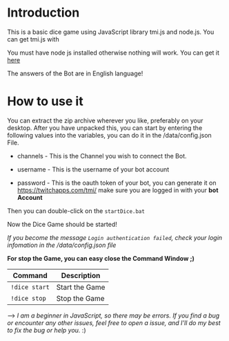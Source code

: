 # Introduction

This is a basic dice game using JavaScript library tmi.js and node.js. You can get tmi.js with 

You must have node js installed otherwise nothing will work. You can get it [here](https://nodejs.org/en)

The answers of the Bot are in English language!


# How to use it


You can extract the zip archive wherever you like, preferably on your desktop. After you have unpacked this, you can start by entering the following values into the variables, you can do it in the /data/config.json File. 

- channels - This is the Channel you wish to connect the Bot.

- username - This is the username of your bot account

- password - This is the oauth token of your bot, you can generate it on https://twitchapps.com/tmi/ make sure you are logged in with your **bot Account**


Then you can double-click on the `startDice.bat`

Now the Dice Game should be started!

*If you become the message `Login authentication failed`, check your login infomation in the /data/config.json file*

**For stop the Game, you can easy close the Command Window ;)**


| Command | Description |
| --- | --- |
| `!dice start` | Start the Game |
| `!dice stop` | Stop the Game |

--> *I am a beginner in JavaScript, so there may be errors.
If you find a bug or encounter any other issues, feel free to open a issue, and I'll do my best to fix the bug or help you.* :)
